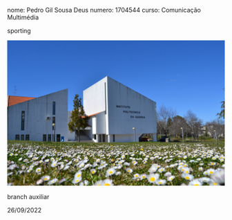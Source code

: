 nome: Pedro Gil Sousa Deus 
numero: 1704544
curso: Comunicação Multimédia

sporting

![alt text](./imagens/ipg.jpg)

branch auxiliar

26/09/2022
